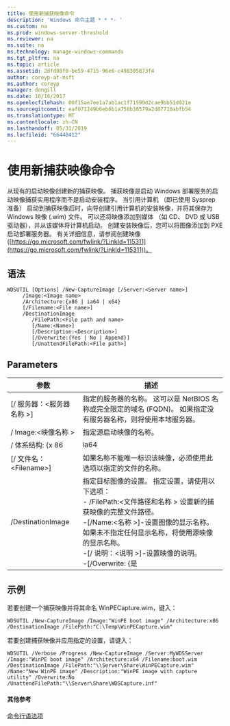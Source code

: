 ```yaml
---
title: 使用新捕获映像命令
description: 'Windows 命令主题 * * *- '
ms.custom: na
ms.prod: windows-server-threshold
ms.reviewer: na
ms.suite: na
ms.technology: manage-windows-commands
ms.tgt_pltfrm: na
ms.topic: article
ms.assetid: 2dfd08f0-be59-4715-96e6-c498305873f4
author: coreyp-at-msft
ms.author: coreyp
manager: dongill
ms.date: 10/16/2017
ms.openlocfilehash: 00f15ae7ee1a7ab1ac1f71599d2cae9bb51d921e
ms.sourcegitcommit: eaf071249b6eb6b1a758b38579a2d87710abfb54
ms.translationtype: MT
ms.contentlocale: zh-CN
ms.lasthandoff: 05/31/2019
ms.locfileid: "66440412"
---
```

# <a name="using-the-new-captureimage-command"></a>使用新捕获映像命令



从现有的启动映像创建新的捕获映像。 捕获映像是启动 Windows 部署服务的启动映像捕获实用程序而不是启动安装程序。 当引用计算机 （即已使用 Sysprep 准备） 启动到捕获映像后时，向导创建引用计算机的安装映像，并将其保存为 Windows 映像 (.wim) 文件。 可以还将映像添加到媒体 （如 CD、 DVD 或 USB 驱动器），并从该媒体将计算机启动。 创建安装映像后，您可以将图像添加到 PXE 启动部署服务器。 有关详细信息，请参阅创建映像 ([https://go.microsoft.com/fwlink/?LinkId=115311](https://go.microsoft.com/fwlink/?LinkId=115311))。

## <a name="syntax"></a>语法

```
WDSUTIL [Options] /New-CaptureImage [/Server:<Server name>]
     /Image:<Image name>
     /Architecture:{x86 | ia64 | x64}
     [/Filename:<File name>]
     /DestinationImage
        /FilePath:<File path and name>
        [/Name:<Name>]
        [/Description:<Description>]
        [/Overwrite:{Yes | No | Append}]
        [/UnattendFilePath:<File path>]
```

## <a name="parameters"></a>Parameters

|        参数         |                                                                                                                                                                                                                         描述                                                                                                                                                                                                                          |
|--------------------------|--------------------------------------------------------------------------------------------------------------------------------------------------------------------------------------------------------------------------------------------------------------------------------------------------------------------------------------------------------------------------------------------------------------------------------------------------------------|
| [/ 服务器：\<服务器名称 >] |                                                                                                                                       指定的服务器的名称。 这可以是 NetBIOS 名称或完全限定的域名 (FQDN)。 如果指定没有服务器名称，则将使用本地服务器。                                                                                                                                        |
|   / Image:\<映像名称 >   |                                                                                                                                                                                                         指定源启动映像的名称。                                                                                                                                                                                                         |
|   / 体系结构: {x 86    |                                                                                                                                                                                                                             ia64                                                                                                                                                                                                                             |
| [/ 文件名：\<Filename>] |                                                                                                                                                                            如果名称不能唯一标识该映像，必须使用此选项以指定的文件的名称。                                                                                                                                                                            |
|    /DestinationImage     | 指定目标图像的设置。 指定设置，请使用以下选项：</br>-   /FilePath:\<文件路径和名称 > 设置新的捕获映像的完整文件路径。</br>-[/Name:\<名称 >]-设置图像的显示名称。 如果未不指定任何显示名称，将使用源映像的显示名称。</br>-[/ 说明：\<说明 >]-设置映像的说明。</br>-[/Overwrite: {是 |

## <a name="BKMK_examples"></a>示例

若要创建一个捕获映像并将其命名 WinPECapture.wim，键入：
```
WDSUTIL /New-CaptureImage /Image:"WinPE boot image" /Architecture:x86 /DestinationImage /FilePath:"C:\Temp\WinPECapture.wim"
```
若要创建捕获映像并应用指定的设置，请键入：
```
WDSUTIL /Verbose /Progress /New-CaptureImage /Server:MyWDSServer /Image:"WinPE boot image" /Architecture:x64 /Filename:boot.wim 
/DestinationImage /FilePath:"\\Server\Share\WinPECapture.wim" /Name:"New WinPE image" /Description:"WinPE image with capture utility" /Overwrite:No /UnattendFilePath:"\\Server\Share\WDSCapture.inf"
```

#### <a name="additional-references"></a>其他参考

[命令行语法项](command-line-syntax-key.md)
